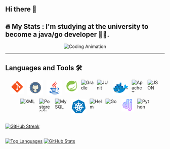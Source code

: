 ## Hi there 👋

## 🔥   My Stats : I'm studying at the university to become a java/go developer 👨‍💻.

<div align="center">
  <img src="https://github.com/alexey-y-a/alexey-y-a/blob/main/coding.gif?raw=true" alt="Coding Animation"/>
</div>

---

## Languages and Tools 🛠️
<div style="display: flex; justify-content: center; gap: 10px; flex-wrap: wrap;">
  <img src="https://github.com/alexey-y-a/alexey-y-a/blob/main/assets/icons8-git.svg" alt="Git" width="45" height="45" />
  <img src="https://github.com/alexey-y-a/alexey-y-a/blob/main/assets/icons8-github-logo.svg" alt="GitHub" width="50" height="50" />
  <img src="https://github.com/alexey-y-a/alexey-y-a/blob/main/assets/icons8-java-logo.svg" alt="Java" width="50" height="50" />
  <img src="https://github.com/alexey-y-a/alexey-y-a/blob/main/assets/icons8-spring-boot.svg" alt="Spring" width="40" height="40" />
  <img src="https://cdn.simpleicons.org/gradle" alt="Gradle" width="40" height="40" />
  <img src="https://cdn.jsdelivr.net/gh/devicons/devicon/icons/junit/junit-original.svg" alt="JUnit" width="40" height="40" />
  <img src="https://github.com/alexey-y-a/alexey-y-a/blob/main/assets/icons8-docker.svg" alt="Docker" width="50" height="50" />
  <img src="https://cdn.jsdelivr.net/gh/devicons/devicon/icons/apache/apache-original.svg" alt="Apache Tomcat" width="40" height="40" />
  <img src="https://cdn.jsdelivr.net/gh/devicons/devicon/icons/json/json-original.svg" alt="JSON" width="40" height="40" />
  <img src="https://cdn.jsdelivr.net/gh/devicons/devicon/icons/xml/xml-original.svg" alt="XML" width="50" height="50" />
  <img src="https://cdn.jsdelivr.net/gh/devicons/devicon/icons/postgresql/postgresql-original.svg" alt="PostgreSQL" width="40" height="40" />
  <img src="https://cdn.jsdelivr.net/gh/devicons/devicon/icons/mysql/mysql-original.svg" alt="MySQL" width="40" height="40" />
  <img src="https://github.com/alexey-y-a/alexey-y-a/blob/main/assets/icons8-kubernetes.svg" alt="Kubernetes" width="50" height="50" />
  <img src="https://cdn.jsdelivr.net/gh/devicons/devicon/icons/helm/helm-original.svg" alt="Helm" width="40" height="40" />
  <img src="https://cdn.jsdelivr.net/gh/devicons/devicon/icons/go/go-original.svg" alt="Go" width="40" height="40" />
  <img src="https://github.com/alexey-y-a/alexey-y-a/blob/main/assets/icons8-django.svg" alt="Django" width="40" height="40" />
  <img src="https://cdn.jsdelivr.net/gh/devicons/devicon/icons/python/python-original.svg" alt="Python" width="40" height="40" />
</div>

##

  [![GitHub Streak](https://streak-stats.demolab.com?user=alexey-y-a&theme=highcontrast)](https://git.io/streak-stats)

##

 [![Top Languages](https://github-readme-stats.vercel.app/api/top-langs/?username=alexey-y-a&layout=compact&theme=highcontrast)](https://github.com/anuraghazra/github-readme-stats)  [![GitHub Stats](https://github-readme-stats.vercel.app/api?username=alexey-y-a&show_icons=true&theme=highcontrast)](https://github.com/anuraghazra/github-readme-stats) 

